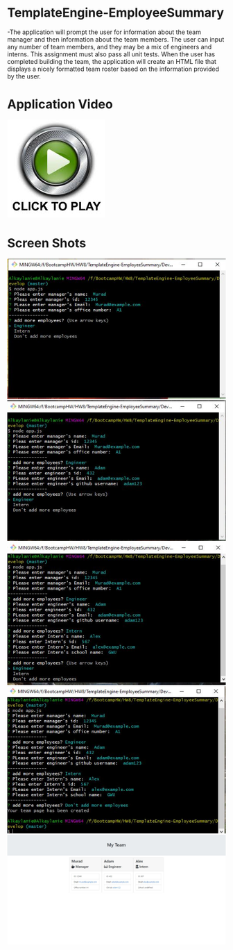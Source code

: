 # TemplateEngine-EmployeeSummary
-The application will prompt the user for information about the team manager and then information about the team members. The user can input any number of team members, and they may be a mix of engineers and interns. This assignment must also pass all unit tests. When the user has completed building the team, the application will create an HTML file that displays a nicely formatted team roster based on the information provided by the user.


# Application Video
[![creating team video](/screenShots/clickToPlay.jpg)](https://drive.google.com/file/d/1zXSV_wau7iPmqiI1QownX7Gbvs6FCYpI/view)

# Screen Shots
![screenShot1](/screenShots/screenShot1.JPG)
![screenShot2](/screenShots/screenShot2.JPG)
![screenShot3](/screenShots/screenShot3.JPG)
![screenShot4](/screenShots/screenShot4.JPG)
![screenShot4](/screenShots/screenShot5.JPG)
